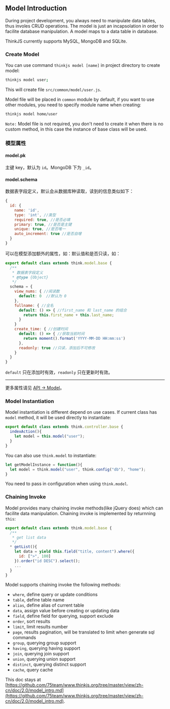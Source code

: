 ## Model Introduction

During project development, you always need to manipulate data tables, thus involes CRUD operations. The model is just an incapsolation in order to facilite database manipulation. A model maps to a data table in database.

ThinkJS currently supports MySQL, MongoDB and SQLite.

### Create Model

You can use command `thinkjs model [name]` in project directory to create model:

```sh
thinkjs model user;
```

This will create file `src/common/model/user.js`.

Model file will be placed in `common` module by default, if you want to use other modules, you need to specify module name when creating:

```sh
thinkjs model home/user
```

`Note:` Model file is not required, you don't need to create it when there is no custom method, in this case the instance of base class will be used.


### 模型属性

#### model.pk

主键 key，默认为 `id`。MongoDB 下为 `_id`。

#### model.schema

数据表字段定义，默认会从数据库种读取，读到的信息类似如下：

```js
{
  id: {
    name: 'id',
    type: 'int', //类型
    required: true, //是否必填
    primary: true, //是否是主键
    unique: true, //是否唯一
    auto_increment: true //是否自增
  }
}
```

可以在模型添加额外的属性，如：默认值和是否只读，如：

```js
export default class extends think.model.base {
  /**
   * 数据表字段定义
   * @type {Object}
   */
  schema = {
    view_nums: { //阅读数
      default: 0  //默认为 0
    },
    fullname: { //全名
      default: () => { //first_name 和 last_name 的组合
        return this.first_name + this.last_name;
      }
    }
    create_time: { //创建时间
      default: () => { //获取当前时间
        return moment().format('YYYY-MM-DD HH:mm:ss')
      },
      readonly: true //只读，添加后不可修改
    }
  }
}
```

`default` 只在添加时有效，`readonly` 只在更新时有效。

-----

更多属性请见 [API -> Model](./api_model.html)。

### Model Instantiation

Model instantiation is different depend on use cases. If current class has `model` method, it will be used directly to instantiate:

```js
export default class extends think.controller.base {
  indexAction(){
    let model = this.model("user");
  }
}
```

You can also use `think.model` to instantiate:

```js
let getModelInstance = function(){
  let model = think.model("user", think.config("db"), "home");
}
```

You need to pass in configuration when using `think.model`.

### Chaining Invoke

Model provides many chaining invoke methods(like jQuery does) which can facilite data manipulation. Chaining invoke is implemented by returnning `this`:

```js
export default class extends think.model.base {
  /**
   * get list data
   */
  * getList(){
    let data = yield this.field("title, content").where({
      id: [">", 100]
    }).order("id DESC").select();
    ...
  }
}
```

Model supports chaining invoke the following methods:

- `where`, define query or update conditions
- `table`, define table name
- `alias`, define alias of current table
- `data`, assign value before creating or updating data
- `field`, define field for querying, support exclude
- `order`, sort results
- `limit`, limit results number
- `page`, results pagination, will be translated to limit when generate sql commands
- `group`, querying group support
- `having`, querying having support
- `join`, querying join support
- `union`, querying union support
- `distinct`, querying distinct support
- `cache`, query cache


This doc stays at [https://github.com/75team/www.thinkjs.org/tree/master/view/zh-cn/doc/2.0/model_intro.md](https://github.com/75team/www.thinkjs.org/tree/master/view/zh-cn/doc/2.0/model_intro.md).